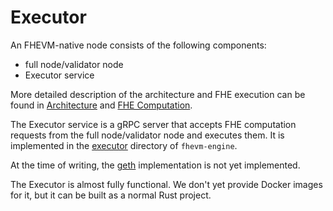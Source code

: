 # Executor

An FHEVM-native node consists of the following components:
 * full node/validator node
 * Executor service

More detailed description of the architecture and FHE execution can be found in [Architecture](../../../fundamentals/fhevm/native/architecture.md) and [FHE Computation](../../../fundamentals/fhevm/native/fhe_computation.md).

The Executor service is a gRPC server that accepts FHE computation requests from the full node/validator node and executes them. It is implemented in the [executor](../../../../fhevm-engine/executor/README.md) directory of `fhevm-engine`.

At the time of writing, the [geth](geth.md) implementation is not yet implemented.

The Executor is almost fully functional. We don't yet provide Docker images for it, but it can be built as a normal Rust project.

